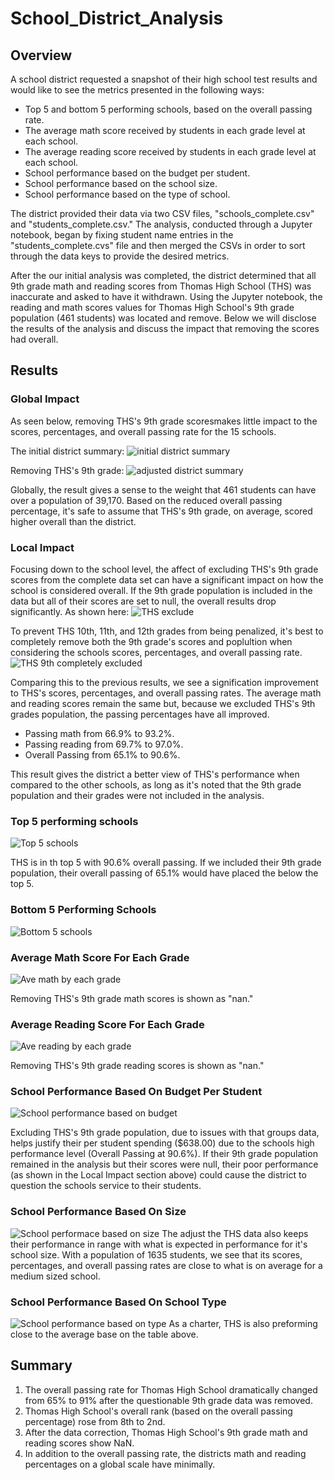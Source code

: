 # School_District_Analysis
## Overview
A school district requested a snapshot of their high school test results and would like to see the metrics presented in the following ways:

* Top 5 and bottom 5 performing schools, based on the overall passing rate.
* The average math score received by students in each grade level at each school.
* The average reading score received by students in each grade level at each school.
* School performance based on the budget per student.
* School performance based on the school size.
* School performance based on the type of school.

The district provided their data via two CSV files, "schools_complete.csv" and "students_complete.csv." The analysis, conducted through a Jupyter notebook, began by fixing student name entries in the "students_complete.cvs" file and then merged the CSVs in order to sort through the data keys to provide the desired metrics.

After the our initial analysis was completed, the district determined that all 9th grade math and reading scores from Thomas High School (THS) was inaccurate and asked to have it withdrawn. Using the Jupyter notebook, the reading and math scores values for Thomas High School's 9th grade population (461 students) was located and remove. Below we will disclose the results of the analysis and discuss the impact that removing the scores had overall.

## Results
### Global Impact
As seen below, removing THS's 9th grade scoresmakes little impact to the scores, percentages, and overall passing rate for the 15 schools. 

The initial district summary: 
![initial district summary](https://github.com/jp3tty/School_District_Analysis/blob/main/Images/initial_district_summary.PNG)

Removing THS's 9th grade:
![adjusted district summary](https://github.com/jp3tty/School_District_Analysis/blob/main/Images/adjusted_district_summary.PNG)

Globally, the result gives a sense to the weight that 461 students can have over a population of 39,170. Based on the reduced overall passing percentage, it's safe to assume that THS's 9th grade, on average, scored higher overall than the district.

### Local Impact
Focusing down to the school level, the affect of excluding THS's 9th grade scores from the complete data set can have a significant impact on how the school is considered overall. If the 9th grade population is included in the data but all of their scores are set to null, the overall results drop significantly. As shown here:
![THS exclude](https://github.com/jp3tty/School_District_Analysis/blob/main/Images/adjusted_THS_exclude.PNG)

To prevent THS 10th, 11th, and 12th grades from being penalized, it's best to completely remove both the 9th grade's scores and poplultion when considering the schools scores, percentages, and overall passing rate.
![THS 9th completely excluded](https://github.com/jp3tty/School_District_Analysis/blob/main/Images/adjusted_THS_results_(9removed).PNG)

Comparing this to the previous results, we see a signification improvement to THS's scores, percentages, and overall passing rates. The average math and reading scores remain the same but, because we excluded THS's 9th grades population, the passing percentages have all improved.
* Passing math from 66.9% to 93.2%.
* Passing reading from 69.7% to 97.0%.
* Overall Passing from 65.1% to 90.6%.

This result gives the district a better view of THS's performance when compared to the other schools, as long as it's noted that the 9th grade population and their grades were not included in the analysis.

### Top 5 performing schools
![Top 5 schools](https://github.com/jp3tty/School_District_Analysis/blob/main/Images/adjusted_top5.PNG)

THS is in th top 5 with 90.6% overall passing. If we included their 9th grade population, their overall passing of 65.1% would have placed the below the top 5.


### Bottom 5 Performing Schools
![Bottom 5 schools](https://github.com/jp3tty/School_District_Analysis/blob/main/Images/adjusted_bottom5.PNG)


### Average Math Score For Each Grade
![Ave math by each grade](https://github.com/jp3tty/School_District_Analysis/blob/main/Images/adjusted_school_math_scores.PNG)

Removing THS's 9th grade math scores is shown as "nan."


### Average Reading Score For Each Grade
![Ave reading by each grade](https://github.com/jp3tty/School_District_Analysis/blob/main/Images/adjusted_school_reading_scores.PNG)

Removing THS's 9th grade reading scores is shown as "nan."


### School Performance Based On Budget Per Student
![School performance based on budget](https://github.com/jp3tty/School_District_Analysis/blob/main/Images/adjusted_spending_per_student.PNG)

Excluding THS's 9th grade population, due to issues with that groups data, helps justify their per student spending ($638.00) due to the schools high performance level (Overall Passing at 90.6%). If their 9th grade population remained in the analysis but their scores were null, their poor performance (as shown in the Local Impact section above) could cause the district to question the schools service to their students.


### School Performance Based On Size
![School performace based on size](https://github.com/jp3tty/School_District_Analysis/blob/main/Images/adjusted_scores_per_school_size.PNG)
The adjust the THS data also keeps their performance in range with what is expected in performance for it's school size. With a population of 1635 students, we see that its scores, percentages, and overall passing rates are close to what is on average for a medium sized school.


### School Performance Based On School Type
![School performance based on type](https://github.com/jp3tty/School_District_Analysis/blob/main/Images/adjusted_scores_per_school_type.PNG)
As a charter, THS is also preforming close to the average base on the table above.

## Summary
1. The overall passing rate for Thomas High School dramatically changed from 65% to 91% after the questionable 9th grade data was removed.
2. Thomas High School's overall rank (based on the overall passing percentage) rose from 8th to 2nd. 
3. After the data correction, Thomas High School's 9th grade math and reading scores show NaN.
4. In addition to the overall passing rate, the districts math and reading percentages on a global scale have minimally. 
